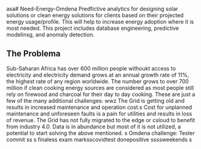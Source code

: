 asa# Need-Energy-Omdena
Predfictive analytics for designing solar solutions or clean energy solutions for clients based on their projected energy usage/profile. This will help to increase energy adoption where it is most needed. This project includes database engineering, predictive modelinsg, and anomaly detection.

## The Problema
Sub-Saharan Africa has over 600 million people withoukt access to electricity and electricity demand grows at an annual growth rate of 11%, the highest rate of any region worldwide. The number grows to over 700 million if clean cooking energy sources are considered as most people still rely on firewood and charcoal for their day to day cooking. These are just a few of the many additional challenges: 
wwz
The Grid is getting old and results in increased maintenance and operation cost.s
Cost for unplanned maintenance and unforeseen faults is a pain for utilities and results in loss of revenue.
The Grid has not fully migrated to the edge or csloud to benefit from industry 4.0.
Data is in abundance but most of it is not utilized, a potential to start solving the above mentioned.
s
Omdena challenge: Tester commit
ss
s
finaless
exam marksscovidtest donepositive
ssssweekends
s
